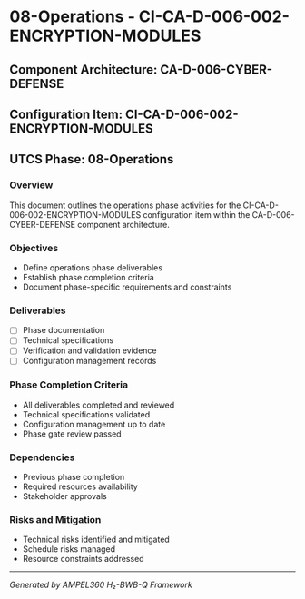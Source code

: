 # 08-Operations - CI-CA-D-006-002-ENCRYPTION-MODULES

## Component Architecture: CA-D-006-CYBER-DEFENSE
## Configuration Item: CI-CA-D-006-002-ENCRYPTION-MODULES
## UTCS Phase: 08-Operations

### Overview
This document outlines the operations phase activities for the CI-CA-D-006-002-ENCRYPTION-MODULES configuration item within the CA-D-006-CYBER-DEFENSE component architecture.

### Objectives
- Define operations phase deliverables
- Establish phase completion criteria
- Document phase-specific requirements and constraints

### Deliverables
- [ ] Phase documentation
- [ ] Technical specifications
- [ ] Verification and validation evidence
- [ ] Configuration management records

### Phase Completion Criteria
- All deliverables completed and reviewed
- Technical specifications validated
- Configuration management up to date
- Phase gate review passed

### Dependencies
- Previous phase completion
- Required resources availability
- Stakeholder approvals

### Risks and Mitigation
- Technical risks identified and mitigated
- Schedule risks managed
- Resource constraints addressed

---
*Generated by AMPEL360 H₂-BWB-Q Framework*
